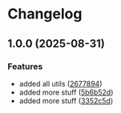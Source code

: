 # Changelog

## 1.0.0 (2025-08-31)


### Features

* added all utils ([2677894](https://github.com/prjctimg/huetiful/commit/2677894f766f6393b64b77a3871f76c979b3cf75))
* added more stuff ([5b6b52d](https://github.com/prjctimg/huetiful/commit/5b6b52dbadbd70458e27b7cb29187673113a6d8c))
* added more stuff ([3352c5d](https://github.com/prjctimg/huetiful/commit/3352c5d88e411c372094a50b784651c49c03e8a5))
